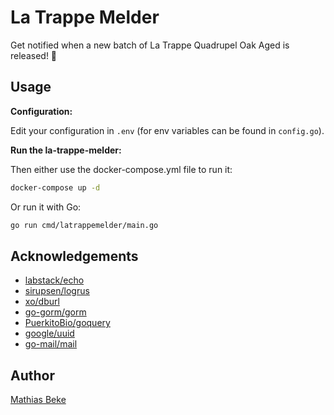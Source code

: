 # La Trappe Melder

Get notified when a new batch of La Trappe Quadrupel Oak Aged is released! 🍻

## Usage

**Configuration:**

Edit your configuration in `.env` (for env variables can be found in `config.go`).

**Run the la-trappe-melder:**

Then either use the docker-compose.yml file to run it:

```bash
docker-compose up -d
```

Or run it with Go:

```bash
go run cmd/latrappemelder/main.go
```


## Acknowledgements

- [labstack/echo](https://github.com/labstack/echo)
- [sirupsen/logrus](https://github.com/sirupsen/logrus)
- [xo/dburl](https://github.com/xo/dburl)
- [go-gorm/gorm](https://github.com/go-gorm/gorm)
- [PuerkitoBio/goquery](https://github.com/PuerkitoBio/goquery)
- [google/uuid](https://github.com/google/uuid)
- [go-mail/mail](https://github.com/go-mail/mail)



## Author

[Mathias Beke](https://denbeke.be)